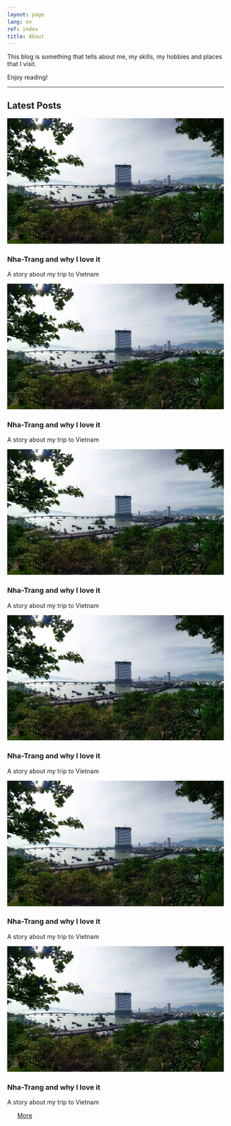 ```yaml
---
layout: page
lang: en
ref: index
title: About
---
```


<p>This blog is something that tells about me, my skills, my hobbies and places that I visit.</p>
<p>Enjoy reading!</p>
<hr>
<h2>Latest Posts</h2>

<div class="row">
    <article class="6u 12u$(xsmall) work-item">
        <a href="http://ekaterina-kharitonova.com/travel/2015/11/17/Nha-Trang-and-why-I-love-it.html" class="image fit thumb"><img src="/images/travel/Vietnam/Nha-Trang cover.jpg" /></a>
        <h3>Nha-Trang and why I love it</h3>
        <p>A story about my trip to Vietnam</p>
    </article>
    <article class="6u$ 12u$(xsmall) work-item">
        <a href="#" class="image fit thumb"><img src="/images/travel/Vietnam/Nha-Trang cover.jpg" /></a>
        <h3>Nha-Trang and why I love it</h3>
        <p>A story about my trip to Vietnam</p>
    </article>
    <article class="6u 12u$(xsmall) work-item">
        <a href="#" class="image fit thumb"><img src="/images/travel/Vietnam/Nha-Trang cover.jpg" /></a>
        <h3>Nha-Trang and why I love it</h3>
        <p>A story about my trip to Vietnam</p>
    </article>
    <article class="6u$ 12u$(xsmall) work-item">
        <a href="#" class="image fit thumb"><img src="/images/travel/Vietnam/Nha-Trang cover.jpg" /></a>
        <h3>Nha-Trang and why I love it</h3>
        <p>A story about my trip to Vietnam</p>
    </article>
    <article class="6u 12u$(xsmall) work-item">
        <a href="#" class="image fit thumb"><img src="/images/travel/Vietnam/Nha-Trang cover.jpg" /></a>
        <h3>Nha-Trang and why I love it</h3>
        <p>A story about my trip to Vietnam</p>
    </article>
    <article class="6u 12u$(xsmall) work-item">
        <a href="#" class="image fit thumb"><img src="/images/travel/Vietnam/Nha-Trang cover.jpg" /></a>
        <h3>Nha-Trang and why I love it</h3>
        <p>A story about my trip to Vietnam</p>
    </article>
</div>

<ul class="actions">
    <a href="travel" class="button small">More</a>
</ul>

